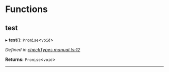 

# Functions

<a id="test"></a>

##  test

▸ **test**(): `Promise`<`void`>

*Defined in [checkTypes.manual.ts:12](https://github.com/polkadot-js/api/blob/8c70cbf/packages/api/src/checkTypes.manual.ts#L12)*

**Returns:** `Promise`<`void`>

___

